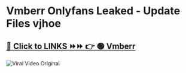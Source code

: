 
 # Vmberr Onlyfans Leaked - Update Files vjhoe

## <h2><a href="https://clipsfans.com/Vmberr&ref=git">🔗 Click to LINKS ⏩⏩ 👉 🟢 Vmberr </a></h2>

<a href="https://clipsfans.com/Vmberr&ref=git" rel="nofollow" data-target="animated-image.originalLink"><img src="https://i.ibb.co.com/xMMVF88/686577567.gif" alt="Viral Video Original" style="max-width: 100%; display: inline-block;" data-target="animated-image.originalImage"></a>

